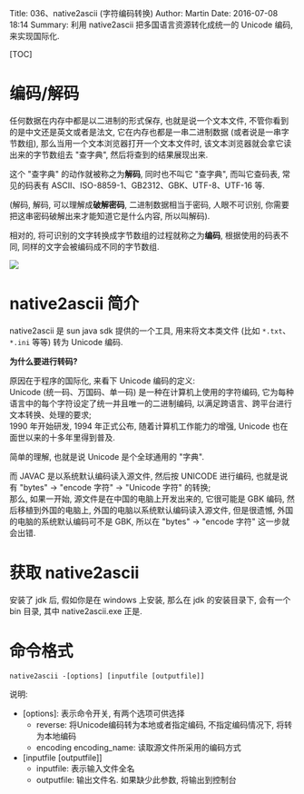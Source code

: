 Title: 036、native2ascii (字符编码转换)
Author: Martin
Date: 2016-07-08 18:14
Summary: 利用 native2ascii 把多国语言资源转化成统一的 Unicode 编码, 来实现国际化.

[TOC]

# 编码/解码
任何数据在内存中都是以二进制的形式保存, 也就是说一个文本文件, 不管你看到的是中文还是英文或者是法文, 它在内存也都是一串二进制数据 (或者说是一串字节数组), 那么当用一个文本浏览器打开一个文本文件时, 该文本浏览器就会拿它读出来的字节数组去 "查字典", 然后将查到的结果展现出来.

这个 "查字典" 的动作就被称之为**解码**, 同时也不叫它 "查字典", 而叫它查码表, 常见的码表有 ASCII、ISO-8859-1、GB2312、GBK、UTF-8、UTF-16 等.

(解码, 解码, 可以理解成**破解密码**, 二进制数据相当于密码, 人眼不可识别, 你需要把这串密码破解出来才能知道它是什么内容, 所以叫解码).

相对的, 将可识别的文字转换成字节数组的过程就称之为**编码**, 根据使用的码表不同, 同样的文字会被编码成不同的字节数组.

![](http://i64.tinypic.com/2012gz5.jpg)

# native2ascii 简介
native2ascii 是 sun java sdk 提供的一个工具, 用来将文本类文件 (比如 `*.txt`、`*.ini` 等等) 转为 Unicode 编码.

**为什么要进行转码?**

原因在于程序的国际化, 来看下 Unicode 编码的定义:<br>
Unicode (统一码、万国码、单一码) 是一种在计算机上使用的字符编码, 它为每种语言中的每个字符设定了统一并且唯一的二进制编码, 以满足跨语言、跨平台进行文本转换、处理的要求;<br>
1990 年开始研发, 1994 年正式公布, 随着计算机工作能力的增强, Unicode 也在面世以来的十多年里得到普及.

简单的理解, 也就是说 Unicode 是个全球通用的 "字典".

而 JAVAC 是以系统默认编码读入源文件, 然后按 UNICODE 进行编码, 也就是说有 "bytes" \-\> "encode 字符" \-\> "Unicode 字符" 的转换;<br>
那么, 如果一开始, 源文件是在中国的电脑上开发出来的, 它很可能是 GBK 编码, 然后移植到外国的电脑上, 外国的电脑以系统默认编码读入源文件, 但是很遗憾, 外国的电脑的系统默认编码可不是 GBK, 所以在 "bytes" \-\> "encode 字符" 这一步就会出错.

# 获取 native2ascii
安装了 jdk 后, 假如你是在 windows 上安装, 那么在 jdk 的安装目录下, 会有一个 bin 目录, 其中 native2ascii.exe 正是.

# 命令格式
`native2ascii -[options] [inputfile [outputfile]]`

说明:

- [options]: 表示命令开关, 有两个选项可供选择
    + reverse: 将Unicode编码转为本地或者指定编码, 不指定编码情况下, 将转为本地编码
    + encoding encoding\_name: 读取源文件所采用的编码方式
- [inputfile [outputfile]]
    + inputfile: 表示输入文件全名
    + outputfile: 输出文件名. 如果缺少此参数, 将输出到控制台
